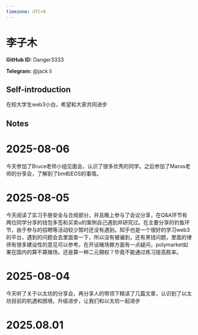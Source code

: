 ```yaml
---
timezone: UTC+8
---
```


# 李子木

**GitHub ID:** Danger3333

**Telegram:** @jack li

## Self-introduction

在校大学生web3小白，希望和大家共同进步

## Notes

<!-- Content_START -->
# 2025-08-06

今天参加了Bruce老师小组见面会，认识了很多优秀的同学。之后参加了Marus老师的分享会，了解到了bm和EOS的事情。

# 2025-08-05

今天阅读了实习手册安全与合规部分，并且晚上参与了会议分享，在Q&A环节有两位同学分享的钱包多签和买卖u的案例自己遇到并研究过。在主要分享的钓鱼环节，由于参与的招聘等活动较少暂时还没有遇到。知乎也是一个很好的学习web3的平台，遇到的问题会去里面查一下，所以没有被骗到，还有黑钱问题，里面的律师有很多建设性的意见可以参考。在开设赌场罪方面有一点疑问，polymarket如果在国内的算不算赌场，还是算一种二元期权？毕竟不能通过练习提高胜率。

# 2025-08-04

今天听了关于以太坊的分享会，再分享人的带领下精读了几篇文章，认识到了以太坊目前的机遇和困境，升级进步，让我们和以太坊一起进步


# 2025.08.01


<!-- Content_END -->
